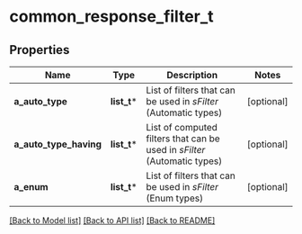 # common_response_filter_t

## Properties
Name | Type | Description | Notes
------------ | ------------- | ------------- | -------------
**a_auto_type** | **list_t*** | List of filters that can be used in *sFilter* (Automatic types) | [optional] 
**a_auto_type_having** | **list_t*** | List of computed filters that can be used in *sFilter* (Automatic types) | [optional] 
**a_enum** | **list_t*** | List of filters that can be used in *sFilter* (Enum types) | [optional] 

[[Back to Model list]](../README.md#documentation-for-models) [[Back to API list]](../README.md#documentation-for-api-endpoints) [[Back to README]](../README.md)


